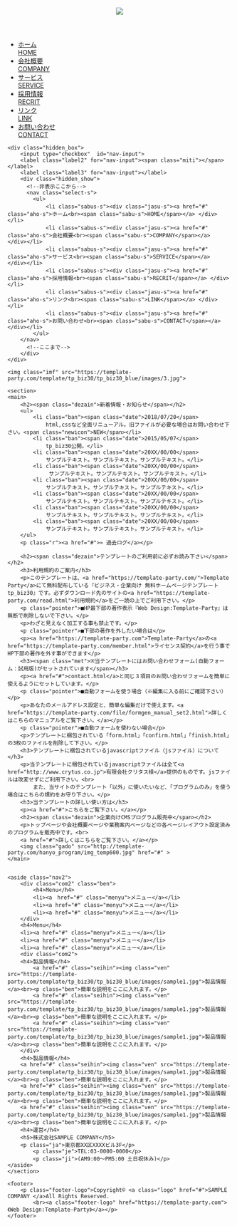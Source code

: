 
<!DOCTYPE html>
<html lang="ja">
<head>
    <meta charset="UTF-8">
    <meta name="viewport" content="width=device-width, initial-scale=1.0">
    <link rel="stylesheet" href="homu.css">
    <title>ビジネス・企業向け無料ホームページ</title>
</head>
<body id="container">
    <header>
        <h1><img class="top-ba" src="https://template-party.com/template/tp_biz30/tp_biz30_blue/images/logo.png"></h1>
    </header>
    <nav class="select">
        <ul class="sabus-h">
            <li class="sabus"><div class="jasu"><a href="#" class="aho">ホーム<br><span class="sabu">HOME</span></a></div></li>
            <li class="sabus"><div class="jasu"><a href="#" class="aho">会社概要<br><span class="sabu">COMPANY</span></a></div></li>
            <li class="sabus"><div class="jasu"><a href="#" class="aho">サービス<br><span class="sabu">SERVICE</span></a></div></li>
            <li class="sabus"><div class="jasu"><a href="#" class="aho">採用情報<br><span class="sabu">RECRIT</span></a></div></li>
            <li class="sabus"><div class="jasu"><a href="#" class="aho">リンク<br><span class="sabu">LINK</span></a></div></li>
            <li class="saca"><div class="jasa"><a href="#" class="toko">お問い合わせ<br><span class="sabu">CONTACT</span></a></div></li>
        </ul>
    </nav>

    <div class="hidden_box">
        <input type="checkbox"  id="nav-input">
        <label class="label2" for="nav-input"><span class="miti"></span></label>
        <label class="label3" for="nav-input"></label>
        <div class="hidden_show">
          <!--非表示ここから-->  
          <nav class="select-s">
            <ul>
                <li class="sabus-s"><div class="jasu-s"><a href="#"　class="aho-s">ホーム<br><span class="sabu-s">HOME</span></a> </div></li>
                <li class="sabus-s"><div class="jasu-s"><a href="#"　class="aho-s">会社概要<br><span class="sabu-s">COMPANY</span></a> </div></li>
                <li class="sabus-s"><div class="jasu-s"><a href="#"　class="aho-s">サービス<br><span class="sabu-s">SERVICE</span></a> </div></li>
                <li class="sabus-s"><div class="jasu-s"><a href="#"　class="aho-s">採用情報<br><span class="sabu-s">RECRIT</span></a> </div></li>
                <li class="sabus-s"><div class="jasu-s"><a href="#"　class="aho-s">リンク<br><span class="sabu-s">LINK</span></a> </div></li>
                <li class="sabus-s"><div class="jasu-s"><a href="#"　class="aho-s">お問い合わせ<br><span class="sabu-s">CONTACT</span></a> </div></li>
            </ul>
        </nav>     
          <!--ここまで-->
        </div>
    </div>

    <img class="imf" src="https://template-party.com/template/tp_biz30/tp_biz30_blue/images/3.jpg">

    <section>
    <main> 
        <h2><span class="dezain">新着情報・お知らせ</span></h2>
        <ul>
            <li class="ban"><span class="date">2018/07/20</span>
                html,cssなど全面リニューアル。旧ファイルが必要な場合はお問い合わせ下さい。<span class="newicon">NEW</span></li>
            <li class="ban"><span class="date">2015/05/07</span>
                tp_biz30公開。</li>
            <li class="ban"><span class="date">20XX/00/00</span>
                サンプルテキスト。サンプルテキスト。サンプルテキスト。</li>
            <li class="ban"><span class="date">20XX/00/00</span>
                 サンプルテキスト。サンプルテキスト。サンプルテキスト。</li>
            <li class="ban"><span class="date">20XX/00/00</span>
                サンプルテキスト。サンプルテキスト。サンプルテキスト。</li>
            <li class="ban"><span class="date">20XX/00/00</span>
                サンプルテキスト。サンプルテキスト。サンプルテキスト。</li>
            <li class="ban"><span class="date">20XX/00/00</span>
                サンプルテキスト。サンプルテキスト。サンプルテキスト。</li>
            <li class="ban"><span class="date">20XX/00/00</span>
                サンプルテキスト。サンプルテキスト。サンプルテキスト。</li>
        </ul>
        <p class="r"><a href="#">» 過去ログ</a></p>
        
        <h2><span class="dezain">テンプレートのご利用前に必ずお読み下さい</span></h2>
        <h3>利用規約のご案内</h3>
        <p>このテンプレートは、<a href="https://template-party.com/">Template Party</a>にて無料配布している『ビジネス・企業向け 無料ホームページテンプレート tp_biz30』です。必ずダウンロード先のサイトの<a href="https://template-party.com/read.html">利用規約</a>をご一読の上でご利用下さい。</p>
        <p class="pointer">■HP最下部の著作表示『Web Design:Template-Party』は無断で削除しないで下さい。</p>
        <p>わざと見えなく加工する事も禁止です。</p>
        <p class="pointer">■下部の著作を外したい場合は</p>
        <p><a href="https://template-party.com">Template-Party</a>の<a href="https://template-party.com/member.html">ライセンス契約</a>を行う事でHP下部の著作を外す事ができます</p>
        <h3><span class="met">※当テンプレートにはお問い合わせフォーム(自動フォーム：試用版)がセットされています</span></h3>
        <p><a href="#">contact.html</a>と同じ３項目のお問い合わせフォームを簡単に使えるようにセットしています。</p>
        <p class="pointer">■自動フォームを使う場合（※編集に入る前にご確認下さい）</p>
        <p>あなたのメールアドレス設定と、簡単な編集だけで使えます。<a href="https://template-party.com/file/formgen_manual_set2.html">詳しくはこちらのマニュアルをご覧下さい。</a></p>
        <p class="pointer">■自動フォームを使わない場合</p>
        <p>テンプレートに梱包されている「form.html」「confirm.html」「finish.html」の3枚のファイルを削除して下さい。</p>
        <h3>テンプレートに梱包されているjavascriptファイル（jsファイル）について</h3>
        <p>当テンプレートに梱包されているjavascriptファイルは全て<a href="http://www.crytus.co.jp">有限会社クリタス様</a>提供のものです。jsファイルは改変せずにご利用下さい。<br>
            また、当サイトのテンプレート「以外」に使いたいなど、「プログラムのみ」を使う場合はこちらの規約をお守り下さい。</p>
        <h3>当テンプレートの詳しい使い方は</h3>
        <p><a href="#">こちらをご覧下さい。</a></p>
        <h2><span class="dezain">企業向けCMSプログラム販売中</span></h2>
        <p>トップページや会社概要ページや業務案内ページなどの各ページレイアウト設定済みのプログラムを販売中です。<br>
        <a href="#">詳しくはこちらをご覧下さい。</a></p>
        <img class="gado" src="http://template-party.com/hanyo_program/img_temp600.jpg" href="#" >
    </main>   
    
    
    <aside class="nav2">
        <div class="com2" class="ben">
            <h4>Menu</h4>
            <li><a　href="#" class="menyu">メニュー</a></li>
            <li><a href="#" class="menyu">メニュー</a></li>
            <li><a href="#" class="menyu">メニュー</a></li>
        </div>
        <h4>Menu</h4>
        <li><a href="#" class="menyu">メニュー</a></li>
        <li><a href="#" class="menyu">メニュー</a></li>
        <li><a href="#" class="menyu">メニュー</a></li>
        <div class="com2">    
        <h4>製品情報</h4>
            <a href="#" class="seihin"><img class="ven" src="https://template-party.com/template/tp_biz30/tp_biz30_blue/images/sample1.jpg">製品情報</a><br><p class="ben">簡単な説明をここに入れます。</p>   
            <a href="#" class="seihin"><img class="ven" src="https://template-party.com/template/tp_biz30/tp_biz30_blue/images/sample1.jpg">製品情報</a><br><p class="ben">簡単な説明をここに入れます。</p>
            <a href="#" class="seihin"><img class="ven" src="https://template-party.com/template/tp_biz30/tp_biz30_blue/images/sample1.jpg">製品情報</a><br><p class="ben">簡単な説明をここに入れます。</p>
        </div> 
        <h4>製品情報</h4>
        <a href="#" class="seihin"><img class="ven" src="https://template-party.com/template/tp_biz30/tp_biz30_blue/images/sample1.jpg">製品情報</a><br><p class="ben">簡単な説明をここに入れます。</p>   
        <a href="#" class="seihin"><img class="ven" src="https://template-party.com/template/tp_biz30/tp_biz30_blue/images/sample1.jpg">製品情報</a><br><p class="ben">簡単な説明をここに入れます。</p>
        <a href="#" class="seihin"><img class="ven" src="https://template-party.com/template/tp_biz30/tp_biz30_blue/images/sample1.jpg">製品情報</a><br><p class="ben">簡単な説明をここに入れます。</p>
        <h4>運営</h4>
        <h5>株式会社SAMPLE COMPANY</h5>
        <p class="ja">東京都XX区XXXXビル3F</p>
            <p class="je">TEL:03-0000-0000</p>
            <p class="ji">(AM9:00〜PM5:00 土日祝休み)</p>
    </aside>
    </section>

    <footer>
        <p class="footer-logo">Copyright© <a class="logo" href="#">SAMPLE COMPANY </a>All Rights Reserved.
            <br><a class="footer-logo" href="https://template-party.com">《Web Design:Template-Party》</a></p>
    </footer>
    
</body>
</html>

